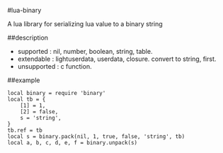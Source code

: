 #lua-binary

A lua library for serializing lua value to a binary string

##description

* supported : nil, number, boolean, string, table.
* extendable : lightuserdata, userdata, closure. convert to string, first.
* unsupported : c function.

##example

    local binary = require 'binary'
    local tb = {
        [1] = 1,
        [2] = false,
        s = 'string',
    }
    tb.ref = tb
    local s = binary.pack(nil, 1, true, false, 'string', tb)
    local a, b, c, d, e, f = binary.unpack(s)
  
